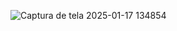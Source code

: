 ![Captura de tela 2025-01-17 134854](https://github.com/user-attachments/assets/dd1eacc8-8da4-4b6c-b5dc-30ba590347dd)
